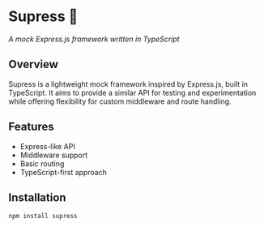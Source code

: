 # Supress 🚀
*A mock Express.js framework written in TypeScript*

## Overview
Supress is a lightweight mock framework inspired by Express.js, built in TypeScript. It aims to provide a similar API for testing and experimentation while offering flexibility for custom middleware and route handling.

## Features
- Express-like API
- Middleware support
- Basic routing
- TypeScript-first approach

## Installation
```sh
npm install supress